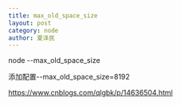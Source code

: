 ```yaml
---
title: max_old_space_size
layout: post
category: node
author: 夏泽民
---
```

node --max_old_space_size

添加配置--max_old_space_size=8192
<!-- more -->
https://www.cnblogs.com/qlgbk/p/14636504.html
